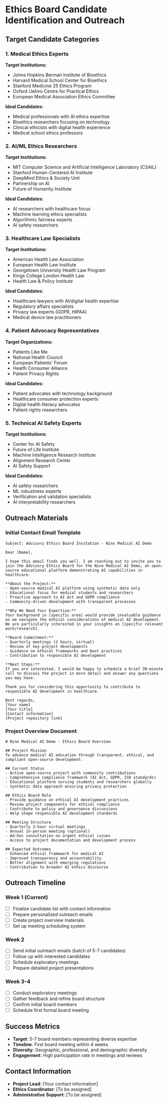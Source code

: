 # Ethics Board Candidate Identification and Outreach

## Target Candidate Categories

### 1. Medical Ethics Experts
**Target Institutions:**
- Johns Hopkins Berman Institute of Bioethics
- Harvard Medical School Center for Bioethics
- Stanford Medicine 25 Ethics Program
- Oxford Uehiro Centre for Practical Ethics
- European Medical Association Ethics Committee

**Ideal Candidates:**
- Medical professionals with AI ethics expertise
- Bioethics researchers focusing on technology
- Clinical ethicists with digital health experience
- Medical school ethics professors

### 2. AI/ML Ethics Researchers
**Target Institutions:**
- MIT Computer Science and Artificial Intelligence Laboratory (CSAIL)
- Stanford Human-Centered AI Institute
- DeepMind Ethics & Society Unit
- Partnership on AI
- Future of Humanity Institute

**Ideal Candidates:**
- AI researchers with healthcare focus
- Machine learning ethics specialists
- Algorithmic fairness experts
- AI safety researchers

### 3. Healthcare Law Specialists
**Target Institutions:**
- American Health Law Association
- European Health Law Institute
- Georgetown University Health Law Program
- Kings College London Health Law
- Health Law & Policy Institute

**Ideal Candidates:**
- Healthcare lawyers with AI/digital health expertise
- Regulatory affairs specialists
- Privacy law experts (GDPR, HIPAA)
- Medical device law practitioners

### 4. Patient Advocacy Representatives
**Target Organizations:**
- Patients Like Me
- National Health Council
- European Patients' Forum
- Health Consumer Alliance
- Patient Privacy Rights

**Ideal Candidates:**
- Patient advocates with technology background
- Healthcare consumer protection experts
- Digital health literacy advocates
- Patient rights researchers

### 5. Technical AI Safety Experts
**Target Institutions:**
- Center for AI Safety
- Future of Life Institute
- Machine Intelligence Research Institute
- Alignment Research Center
- AI Safety Support

**Ideal Candidates:**
- AI safety researchers
- ML robustness experts
- Verification and validation specialists
- AI interpretability researchers

## Outreach Materials

### Initial Contact Email Template
```
Subject: Advisory Ethics Board Invitation - Nino Medical AI Demo

Dear [Name],

I hope this email finds you well. I am reaching out to invite you to join the Advisory Ethics Board for the Nino Medical AI Demo, an open-source educational platform demonstrating AI capabilities in healthcare.

**About the Project:**
- Open-source medical AI platform using synthetic data only
- Educational focus for medical students and researchers
- Proactive approach to AI Act and GDPR compliance
- Community-driven development with transparent processes

**Why We Need Your Expertise:**
Your background in [specific area] would provide invaluable guidance as we navigate the ethical considerations of medical AI development. We are particularly interested in your insights on [specific relevant work/research].

**Board Commitment:**
- Quarterly meetings (2 hours, virtual)
- Review of key project developments
- Guidance on ethical frameworks and best practices
- Contribution to responsible AI development

**Next Steps:**
If you are interested, I would be happy to schedule a brief 30-minute call to discuss the project in more detail and answer any questions you may have.

Thank you for considering this opportunity to contribute to responsible AI development in healthcare.

Best regards,
[Your name]
[Your title]
[Contact information]
[Project repository link]
```

### Project Overview Document
```
# Nino Medical AI Demo - Ethics Board Overview

## Project Mission
To advance medical AI education through transparent, ethical, and compliant open-source development.

## Current Status
- Active open-source project with community contributions
- Comprehensive compliance framework (AI Act, GDPR, ISO standards)
- Educational platform serving students and researchers globally
- Synthetic data approach ensuring privacy protection

## Ethics Board Role
- Provide guidance on ethical AI development practices
- Review project components for ethical compliance
- Contribute to policy and governance discussions
- Help shape responsible AI development standards

## Meeting Structure
- Quarterly 2-hour virtual meetings
- Annual in-person meeting (optional)
- Ad-hoc consultation on urgent ethical issues
- Access to project documentation and development process

## Expected Outcomes
- Enhanced ethical framework for medical AI
- Improved transparency and accountability
- Better alignment with emerging regulations
- Contribution to broader AI ethics discourse
```

## Outreach Timeline

### Week 1 (Current)
- [ ] Finalize candidate list with contact information
- [ ] Prepare personalized outreach emails
- [ ] Create project overview materials
- [ ] Set up meeting scheduling system

### Week 2
- [ ] Send initial outreach emails (batch of 5-7 candidates)
- [ ] Follow up with interested candidates
- [ ] Schedule exploratory meetings
- [ ] Prepare detailed project presentations

### Week 3-4
- [ ] Conduct exploratory meetings
- [ ] Gather feedback and refine board structure
- [ ] Confirm initial board members
- [ ] Schedule first formal board meeting

## Success Metrics
- **Target**: 5-7 board members representing diverse expertise
- **Timeline**: First board meeting within 4 weeks
- **Diversity**: Geographic, professional, and demographic diversity
- **Engagement**: High participation rate in meetings and reviews

## Contact Information
- **Project Lead**: [Your contact information]
- **Ethics Coordinator**: [To be assigned]
- **Administrative Support**: [To be assigned]
